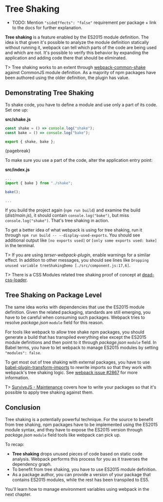 # Tree Shaking

- TODO: Mention `"sideEffects": "false"` requirement per package + link to the docs for further explanation.

**Tree shaking** is a feature enabled by the ES2015 module definition. The idea is that given it's possible to analyze the module definition statically without running it, webpack can tell which parts of the code are being used and which are not. It's possible to verify this behavior by expanding the application and adding code there that should be eliminated.

T> Tree shaking works to an extent through [webpack-common-shake](https://www.npmjs.com/package/webpack-common-shake) against CommonJS module definition. As a majority of npm packages have been authored using the older definition, the plugin has value.

## Demonstrating Tree Shaking

To shake code, you have to define a module and use only a part of its code. Set one up:

**src/shake.js**

```javascript
const shake = () => console.log("shake");
const bake = () => console.log("bake");

export { shake, bake };
```

{pagebreak}

To make sure you use a part of the code, alter the application entry point:

**src/index.js**

```javascript
...
import { bake } from "./shake";

bake();

...
```

If you build the project again (`npm run build`) and examine the build (_dist/main.js_), it should contain `console.log("bake")`, but miss `console.log("shake")`. That's tree shaking in action.

To get a better idea of what webpack is using for tree shaking, run it through `npm run build -- --display-used-exports`. You should see additional output like `[no exports used]` or `[only some exports used: bake]` in the terminal.

T> If you are using _terser-webpack-plugin_, enable warnings for a similar effect. In addition to other messages, you should see lines like `Dropping unused variable treeShakingDemo [./src/component.js:17,6]`.

T> There is a CSS Modules related tree shaking proof of concept at [dead-css-loader](https://github.com/simlrh/dead-css-loader).

## Tree Shaking on Package Level

The same idea works with dependencies that use the ES2015 module definition. Given the related packaging, standards are still emerging, you have to be careful when consuming such packages. Webpack tries to resolve _package.json_ `module` field for this reason.

For tools like webpack to allow tree shake npm packages, you should generate a build that has transpiled everything else except the ES2015 module definitions and then point to it through _package.json_ `module` field. In Babel terms, you have to let webpack to manage ES2015 modules by setting `"modules": false`.

To get most out of tree shaking with external packages, you have to use [babel-plugin-transform-imports](https://www.npmjs.com/package/babel-plugin-transform-imports) to rewrite imports so that they work with webpack's tree shaking logic. See [webpack issue #2867](https://github.com/webpack/webpack/issues/2867) for more information.

T> [SurviveJS - Maintenance](https://survivejs.com/maintenance/packaging/building/) covers how to write your packages so that it's possible to apply tree shaking against them.

## Conclusion

Tree shaking is a potentially powerful technique. For the source to benefit from tree shaking, npm packages have to be implemented using the ES2015 module syntax, and they have to expose the ES2015 version through _package.json_ `module` field tools like webpack can pick up.

To recap:

- **Tree shaking** drops unused pieces of code based on static code analysis. Webpack performs this process for you as it traverses the dependency graph.
- To benefit from tree shaking, you have to use ES2015 module definition.
- As a package author, you can provide a version of your package that contains ES2015 modules, while the rest has been transpiled to ES5.

You'll learn how to manage environment variables using webpack in the next chapter.
